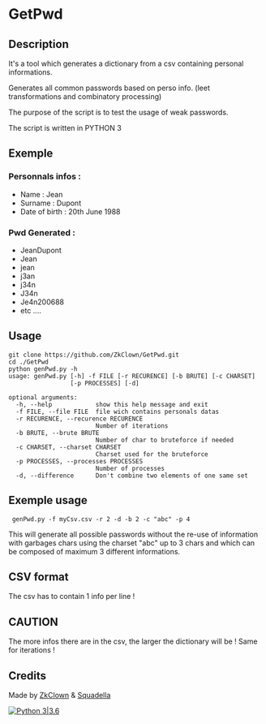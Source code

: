 # GetPwd

## Description
It's a tool which generates a dictionary from a csv containing personal informations.

Generates all common passwords based on perso info. (leet transformations and combinatory processing)

The purpose of the script is to test the usage of weak passwords.

The script is written in PYTHON 3
## Exemple

### Personnals infos :
  - Name : Jean
  - Surname : Dupont
  - Date of birth : 20th June 1988

### Pwd Generated :
  - JeanDupont
  - Jean
  - jean
  - j3an
  - j34n
  - J34n
  - Je4n200688
  - etc ....

## Usage
```
git clone https://github.com/ZkClown/GetPwd.git
cd ./GetPwd
python genPwd.py -h
usage: genPwd.py [-h] -f FILE [-r RECURENCE] [-b BRUTE] [-c CHARSET]
                 [-p PROCESSES] [-d]

optional arguments:
  -h, --help            show this help message and exit
  -f FILE, --file FILE  file wich contains personals datas
  -r RECURENCE, --recurence RECURENCE
                        Number of iterations
  -b BRUTE, --brute BRUTE
                        Number of char to bruteforce if needed
  -c CHARSET, --charset CHARSET
                        Charset used for the bruteforce
  -p PROCESSES, --processes PROCESSES
                        Number of processes
  -d, --difference      Don't combine two elements of one same set

```
## Exemple usage 

` genPwd.py -f myCsv.csv -r 2 -d -b 2 -c "abc" -p 4`

This will generate all possible passwords without the re-use of information with garbages chars using the charset "abc" up to 3 chars and which can be composed of maximum 3 different informations. 

## CSV format
The csv has to contain 1 info per line !

## CAUTION

The more infos there are in the csv, the larger the dictionary will be ! Same for iterations !

## Credits
Made by [ZkClown](https://github.com/ZkClown) & [Squadella](https://github.com/Squadella)

[![Python 3|3.6](https://img.shields.io/badge/python-3%7C3.6-yellow.svg)](https://www.python.org/)
